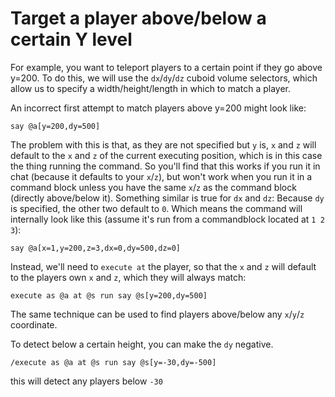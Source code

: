 # Target a player above/below a certain Y level

For example, you want to teleport players to a certain point if they go above y=200. To do this, we will use the `dx`/`dy`/`dz` cuboid volume selectors, which allow us to specify a width/height/length in which to match a player.

An incorrect first attempt to match players above y=200 might look like:

```mcfunction
say @a[y=200,dy=500]
```

The problem with this is that, as they are not specified but `y` is, `x` and `z` will default to the `x` and `z` of the current executing position, which is in this case the thing running the command. So you'll find that this works if you run it in chat (because it defaults to your `x`/`z`), but won't work when you run it in a command block unless you have the same `x`/`z` as the command block (directly above/below it). Something similar is true for `dx` and `dz`: Because `dy` is specified, the other two default to `0`. Which means the command will internally look like this (assume it's run from a commandblock located at `1 2 3`):
   
```mcfunction
say @a[x=1,y=200,z=3,dx=0,dy=500,dz=0]
```

Instead, we'll need to `execute at` the player, so that the `x` and `z` will default to the players own `x` and `z`, which they will always match:

```mcfunction
execute as @a at @s run say @s[y=200,dy=500]
```

The same technique can be used to find players above/below any `x`/`y`/`z` coordinate.

To detect below a certain height, you can make the `dy` negative.

```mcfunction
/execute as @a at @s run say @s[y=-30,dy=-500]
```
this will detect any players below `-30`
